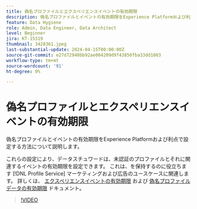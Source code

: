 ```yaml
---
title: 偽名プロファイルとエクスペリエンスイベントの有効期限
description: 偽名プロファイルとイベントの有効期限をExperience Platformおよび利点で設定する方法について説明します。
feature: Data Hygiene
role: Admin, Data Engineer, Data Architect
level: Beginner
jira: KT-15319
thumbnail: 3428361.jpeg
last-substantial-update: 2024-04-15T00:00:00Z
source-git-commit: e27d72948bb92ae004209d9f43850fba33dd1603
workflow-type: tm+mt
source-wordcount: '91'
ht-degree: 0%

---
```


# 偽名プロファイルとエクスペリエンスイベントの有効期限

偽名プロファイルとイベントの有効期限をExperience Platformおよび利点で設定する方法について説明します。

これらの設定により、データスチュワードは、未認証のプロファイルとそれに関連するイベントの有効期限を設定できます。 これは、を保持するのに役立ちます [!DNL Profile Service] マーケティングおよび広告のユースケースに関連します。 詳しくは、 [エクスペリエンスイベントの有効期限](https://experienceleague.adobe.com/en/docs/experience-platform/profile/event-expirations) および [偽名プロファイルデータの有効期限](https://experienceleague.adobe.com/en/docs/experience-platform/profile/event-expirations) ドキュメント。


>[!VIDEO](https://video.tv.adobe.com/v/3428361?learn=on)
